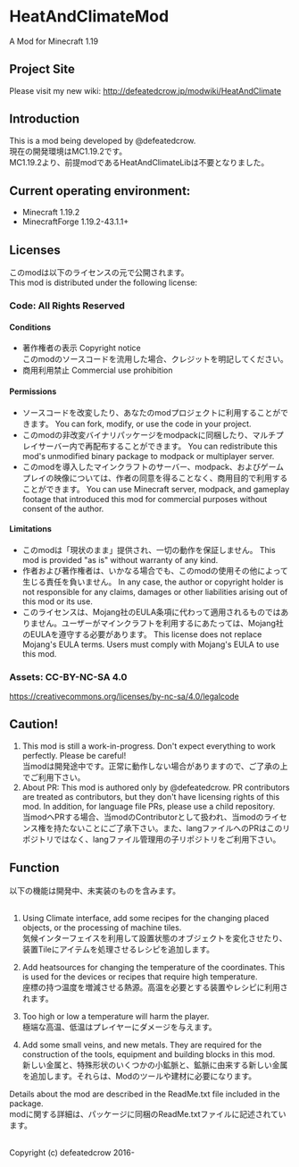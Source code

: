 # HeatAndClimateMod
A Mod for Minecraft 1.19

## Project Site
Please visit my new wiki: http://defeatedcrow.jp/modwiki/HeatAndClimate

## Introduction
This is a mod being developed by @defeatedcrow.<br> 現在の開発環境はMC1.19.2です。<br> MC1.19.2より、前提modであるHeatAndClimateLibは不要となりました。

## Current operating environment:
- Minecraft 1.19.2  
- MinecraftForge 1.19.2-43.1.1+
   
## Licenses
このmodは以下のライセンスの元で公開されます。 <br>
This mod is distributed under the following license:
### Code: All Rights Reserved
#### Conditions
- 著作権者の表示 Copyright notice
<br> このmodのソースコードを流用した場合、クレジットを明記してください。
- 商用利用禁止 Commercial use prohibition

#### Permissions
- ソースコードを改変したり、あなたのmodプロジェクトに利用することができます。
  You can fork, modify, or use the code in your project.
- このmodの非改変バイナリパッケージをmodpackに同梱したり、マルチプレイサーバー内で再配布することができます。
  You can redistribute this mod's unmodified binary package to modpack or multiplayer server.
- このmodを導入したマインクラフトのサーバー、modpack、およびゲームプレイの映像については、作者の同意を得ることなく、商用目的で利用することができます。
  You can use Minecraft server, modpack, and gameplay footage that introduced this mod for commercial purposes without consent of the author.

#### Limitations
- このmodは「現状のまま」提供され、一切の動作を保証しません。
  This mod is provided "as is" without warranty of any kind.
- 作者および著作権者は、いかなる場合でも、このmodの使用その他によって生じる責任を負いません。
  In any case, the author or copyright holder is not responsible for any claims, damages or other liabilities arising out of this mod or its use.
- このライセンスは、Mojang社のEULA条項に代わって適用されるものではありません。ユーザーがマインクラフトを利用するにあたっては、Mojang社のEULAを遵守する必要があります。
  This license does not replace Mojang's EULA terms. Users must comply with Mojang's EULA to use this mod.

### Assets: CC-BY-NC-SA 4.0 <br>
 https://creativecommons.org/licenses/by-nc-sa/4.0/legalcode

## Caution!
1. This mod is still a work-in-progress. Don't expect everything to work perfectly. Please be careful! <br> 当modは開発途中です。正常に動作しない場合がありますので、ご了承の上でご利用下さい。<br>
2. About PR: This mod is authored only by @defeatedcrow. PR contributors are treated as contributors, but they don't have licensing rights of this mod. In addition, for language file PRs, please use a child repository. <br> 当modへPRする場合、当modのContributorとして扱われ、当modのライセンス権を持たないことにご了承下さい。また、langファイルへのPRはこのリポジトリではなく、langファイル管理用の子リポジトリをご利用下さい。  <br>

## Function
以下の機能は開発中、未実装のものを含みます。<br>
<br>

1. Using Climate interface, add some recipes for the changing placed objects, or the processing of machine tiles. <br> 気候インターフェイスを利用して設置状態のオブジェクトを変化させたり、装置Tileにアイテムを処理させるレシピを追加します。<br>

2. Add heatsources for changing the temperature of the coordinates. This is used for the devices or recipes that require high temperature. <br> 座標の持つ温度を増減させる熱源。高温を必要とする装置やレシピに利用されます。<br>

3. Too high or low a temperature will harm the player. <br>  極端な高温、低温はプレイヤーにダメージを与えます。<br>

4. Add some small veins, and new metals. They are required for the construction of the tools, equipment and building blocks in this mod. <br> 新しい金属と、特殊形状のいくつかの小鉱脈と、鉱脈に由来する新しい金属を追加します。それらは、Modのツールや建材に必要になります。<br>

Details about the mod are described in the ReadMe.txt file included in the package. <br> modに関する詳細は、パッケージに同梱のReadMe.txtファイルに記述されています。

<br>
Copyright (c) defeatedcrow 2016-
